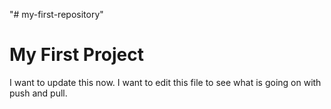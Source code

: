"# my-first-repository" 
# My First Project
I want to update this now. I want to edit this file to see what is going on with push and pull.
